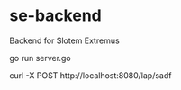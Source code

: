 # se-backend
Backend for Slotem Extremus


go run server.go

curl -X POST http://localhost:8080/lap/sadf